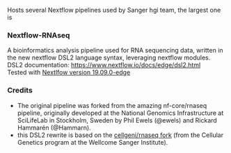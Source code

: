 Hosts several Nextflow pipelines used by Sanger hgi team, the largest one is 

### Nextflow-RNAseq

A bioinformatics analysis pipeline used for RNA sequencing data, written in the new nextflow DSL2 language syntax, leveraging nextflow modules.  
DSL2 documentation: https://www.nextflow.io/docs/edge/dsl2.html     
Tested with [Nextlfow version 19.09.0-edge](https://github.com/nextflow-io/nextflow)

### Credits
- The original pipeline was forked from the amazing nf-core/rnaseq pipeline, originally developed at the National Genomics Infrastructure at SciLifeLab in Stockholm, Sweden by Phil Ewels (@ewels) and Rickard Hammarén (@Hammarn).
- this DSL2 rewrite is based on the [cellgeni/rnaseq fork](https://github.com/cellgeni/rnaseq) (from the Cellular Genetics program at the Wellcome Sanger Institute).